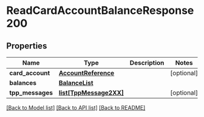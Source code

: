 # ReadCardAccountBalanceResponse200

## Properties
Name | Type | Description | Notes
------------ | ------------- | ------------- | -------------
**card_account** | [**AccountReference**](AccountReference.md) |  | [optional] 
**balances** | [**BalanceList**](BalanceList.md) |  | 
**tpp_messages** | [**list[TppMessage2XX]**](TppMessage2XX.md) |  | [optional] 

[[Back to Model list]](../README.md#documentation-for-models) [[Back to API list]](../README.md#documentation-for-api-endpoints) [[Back to README]](../README.md)

